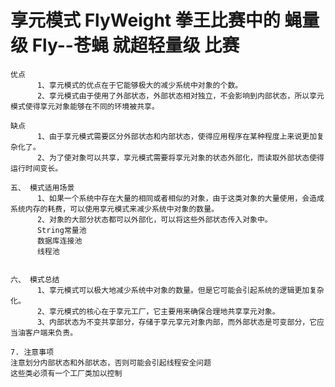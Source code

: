 # 享元模式  FlyWeight    拳王比赛中的 蝇量级  Fly--苍蝇  就超轻量级 比赛 

    优点
          1、享元模式的优点在于它能够极大的减少系统中对象的个数。
          2、享元模式由于使用了外部状态，外部状态相对独立，不会影响到内部状态，所以享元模式使得享元对象能够在不同的环境被共享。
    
    缺点
          1、由于享元模式需要区分外部状态和内部状态，使得应用程序在某种程度上来说更加复杂化了。
          2、为了使对象可以共享，享元模式需要将享元对象的状态外部化，而读取外部状态使得运行时间变长。 
    
    五、 模式适用场景
          1、如果一个系统中存在大量的相同或者相似的对象，由于这类对象的大量使用，会造成系统内存的耗费，可以使用享元模式来减少系统中对象的数量。
          2、对象的大部分状态都可以外部化，可以将这些外部状态传入对象中。
          String常量池
          数据库连接池
          线程池
    
    
    六、 模式总结
          1、享元模式可以极大地减少系统中对象的数量。但是它可能会引起系统的逻辑更加复杂化。
          2、享元模式的核心在于享元工厂，它主要用来确保合理地共享享元对象。
          3、内部状态为不变共享部分，存储于享元享元对象内部，而外部状态是可变部分，它应当油客户端来负责。
          
    7. 注意事项
    注意划分内部状态和外部状态，否则可能会引起线程安全问题
    这些类必须有一个工厂类加以控制